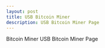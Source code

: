```yaml
---
layout: post
title: USB Bitcoin Miner
description: USB Bitcoin Miner Page
---
```


<p>Bitcoin Miner USB Bitcoin Miner Page</p>
